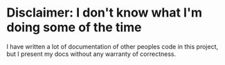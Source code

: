 # Disclaimer: I don't know what I'm doing some of the time
I have written a lot of documentation of other peoples code in this project,
but I present my docs without any warranty of correctness.